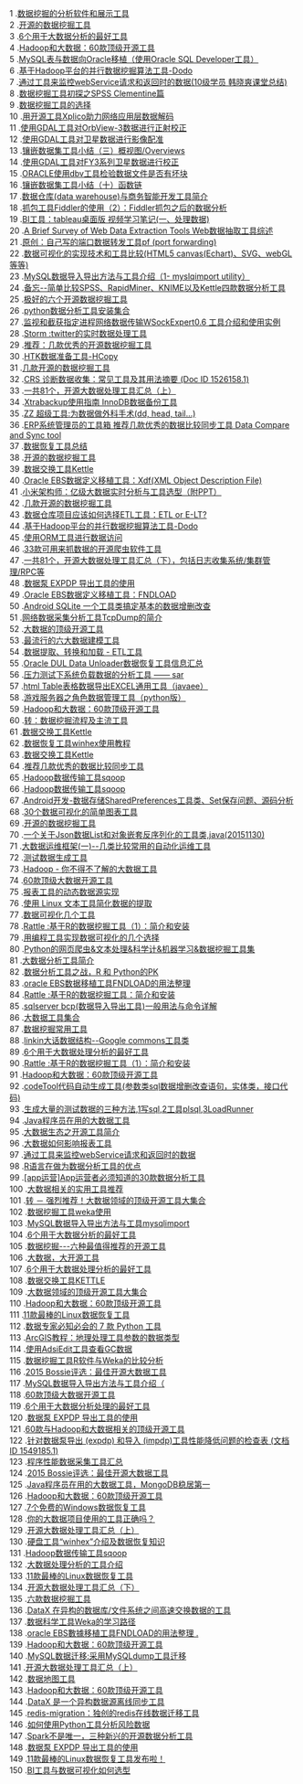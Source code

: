 1 .[数据挖掘的分析软件和展示工具](http://blog.csdn.net/lejuo/article/details/7517868?locationNum=14&fps=1)  
2 .[开源的数据挖掘工具](http://blog.csdn.net/sunboy_2050/article/details/13288113?locationNum=11&fps=1)  
3 .[6个用于大数据分析的最好工具](http://blog.csdn.net/hguisu/article/details/9210385?locationNum=7&fps=1)  
4 .[Hadoop和大数据：60款顶级开源工具](http://blog.csdn.net/shuimanting520/article/details/51392037?locationNum=7&fps=1)  
5 .[MySQL表与数据向Oracle移植（使用Oracle SQL Developer工具）](http://blog.csdn.net/u012814041/article/details/17530141?locationNum=13&fps=1)  
6 .[基于Hadoop平台的并行数据挖掘算法工具-Dodo](http://blog.csdn.net/azhao_dn/article/details/7619873?locationNum=4&fps=1)  
7 .[通过工具来监控webService请求和返回时的数据(10级学员 韩晓爽课堂总结)](http://blog.csdn.net/redarmy_chen/article/details/7506276?locationNum=5&fps=1)  
8 .[数据挖掘工具初探之SPSS Clementine篇](http://blog.csdn.net/l21871035/article/details/4708186?locationNum=4&fps=1)  
9 .[数据挖掘工具的选择](http://blog.csdn.net/redvalley/article/details/593233?locationNum=1&fps=1)  
10 .[用开源工具Xplico助力网络应用层数据解码](http://blog.csdn.net/lcgweb/article/details/51774427?locationNum=3&fps=1)  
11 .[使用GDAL工具对OrbView-3数据进行正射校正](http://blog.csdn.net/liminlu0314/article/details/8193362?locationNum=2&fps=1)  
12 .[使用GDAL工具对卫星数据进行影像配准](http://blog.csdn.net/liminlu0314/article/details/8272307?locationNum=1&fps=1)  
13 .[镶嵌数据集工具小结（三）概视图/Overviews](http://blog.csdn.net/kikitaMoon/article/details/40187169?locationNum=8&fps=1)  
14 .[使用GDAL工具对FY3系列卫星数据进行校正](http://blog.csdn.net/liminlu0314/article/details/9181959?locationNum=5&fps=1)  
15 .[ORACLE使用dbv工具检验数据文件是否有坏块](http://blog.csdn.net/tangrobin/article/details/7308406?locationNum=6&fps=1)  
16 .[镶嵌数据集工具小结（十）函数链](http://blog.csdn.net/kikitaMoon/article/details/41673535?locationNum=6&fps=1)  
17 .[数据仓库(data warehouse)与商务智能开发工具简介](http://blog.csdn.net/mack415858775/article/details/11816379?locationNum=9&fps=1)  
18 .[抓包工具Fiddler的使用（2）：Fiddler抓包之后的数据分析](http://blog.csdn.net/quiet_girl/article/details/50579570?locationNum=11&fps=1)  
19 .[BI工具：tableau桌面版 视频学习笔记(一、处理数据)](http://blog.csdn.net/chi4419424/article/details/22042739?locationNum=14&fps=1)  
20 .[A Brief Survey of Web Data Extraction Tools  	Web数据抽取工具综述](http://blog.csdn.net/scottxp/article/details/4487876?locationNum=1&fps=1)  
21 .[原创：自己写的端口数据转发工具pf (port forwarding)](http://blog.csdn.net/qianlongwydh/article/details/5191376?locationNum=15&fps=1)  
22 .[数据可视化的实现技术和工具比较(HTML5 canvas(Echart)、SVG、webGL等等)](http://blog.csdn.net/oLevin/article/details/51296470?locationNum=2&fps=1)  
23 .[MySQL数据导入导出方法与工具介绍（1- myslqimport utility）](http://blog.csdn.net/davidullua/article/details/21980?locationNum=3&fps=1)  
24 .[备忘--简单比较SPSS、RapidMiner、KNIME以及Kettle四款数据分析工具](http://blog.csdn.net/colorknight/article/details/9718603?locationNum=11&fps=1)  
25 .[极好的六个开源数据挖掘工具](http://blog.csdn.net/Aylee_Liu/article/details/40043521?locationNum=15&fps=1)  
26 .[python数据分析工具安装集合](http://blog.csdn.net/dream_an/article/details/51944526?locationNum=10&fps=1)  
27 .[监视和截获指定进程网络数据传输WSockExpert0.6 工具介绍和使用实例](http://blog.csdn.net/wuhualong1314/article/details/7797051?locationNum=7&fps=1)  
28 .[Storm :twitter的实时数据处理工具](http://blog.csdn.net/wangsheng8888/article/details/6792960?locationNum=5&fps=1)  
29 .[推荐：几款优秀的开源数据挖掘工具](http://blog.csdn.net/u012027907/article/details/16798089?locationNum=15&fps=1)  
30 .[HTK数据准备工具-HCopy](http://blog.csdn.net/zhuanshenweiliu/article/details/42486643?locationNum=14&fps=1)  
31 .[几款开源的数据挖掘工具](http://blog.csdn.net/Real_Myth/article/details/47660593?locationNum=12&fps=1)  
32 .[CRS 诊断数据收集：常见工具及其用法摘要 (Doc ID 1526158.1)](http://blog.csdn.net/wangqingxun/article/details/18177543?locationNum=5&fps=1)  
33 .[一共81个，开源大数据处理工具汇总（上）](http://blog.csdn.net/luobailian/article/details/50412217?locationNum=12&fps=1)  
34 .[Xtrabackup使用指南 InnoDB数据备份工具](http://blog.csdn.net/nightelve/article/details/17397245?locationNum=3&fps=1)  
35 .[ZZ 超级工具:为数据做外科手术(dd, head, tail...)](http://blog.csdn.net/zqy2000zqy/article/details/1154621?locationNum=4&fps=1)  
36 .[ERP系统管理员的工具箱 推荐几款优秀的数据比较同步工具 Data Compare and Sync tool](http://blog.csdn.net/ning109314/article/details/7298195?locationNum=14&fps=1)  
37 .[数据恢复工具总结](http://blog.csdn.net/ghoulvspol/article/details/6128973?locationNum=10&fps=1)  
38 .[开源的数据挖掘工具](http://blog.csdn.net/chenglechao/article/details/17187765?locationNum=15&fps=1)  
39 .[数据交换工具Kettle](http://blog.csdn.net/yujin753/article/details/41786291?locationNum=15&fps=1)  
40 .[Oracle EBS数据定义移植工具：Xdf(XML Object Description File)](http://blog.csdn.net/changyanmanman/article/details/13015849?locationNum=15&fps=1)  
41 .[小米架构师：亿级大数据实时分析与工具选型（附PPT）](http://blog.csdn.net/bluejoe2000/article/details/52077809?locationNum=5&fps=1)  
42 .[几款开源的数据挖掘工具](http://blog.csdn.net/u010140338/article/details/17454085?locationNum=14&fps=1)  
43 .[数据仓库项目应该如何选择ETL工具：ETL or E-LT?](http://blog.csdn.net/outget1/article/details/4574903?locationNum=2&fps=1)  
44 .[基于Hadoop平台的并行数据挖掘算法工具-Dodo](http://blog.csdn.net/shuhuai007/article/details/8229470?locationNum=13&fps=1)  
45 .[使用ORM工具进行数据访问](http://blog.csdn.net/shaier/article/details/2624219?locationNum=9&fps=1)  
46 .[33款可用来抓数据的开源爬虫软件工具](http://blog.csdn.net/c1782746138/article/details/49866717?locationNum=4&fps=1)  
47 .[一共81个，开源大数据处理工具汇总（下），包括日志收集系统/集群管理/RPC等](http://blog.csdn.net/onlyForCloud/article/details/50070987?locationNum=14&fps=1)  
48 .[数据泵 EXPDP 导出工具的使用](http://blog.csdn.net/launch_225/article/details/7355764?locationNum=12&fps=1)  
49 .[Oracle EBS数据定义移植工具：FNDLOAD](http://blog.csdn.net/luyushuang/article/details/5964937?locationNum=10&fps=1)  
50 .[Android SQLite 一个工具类搞定基本的数据增删改查](http://blog.csdn.net/syypyx/article/details/43303937?locationNum=4&fps=1)  
51 .[网络数据采集分析工具TcpDump的简介](http://blog.csdn.net/harbor1981/article/details/1358749?locationNum=9&fps=1)  
52 .[大数据的顶级开源工具](http://blog.csdn.net/fanyun_01/article/details/50903092?locationNum=2&fps=1)  
53 .[最流行的六大数据建模工具](http://blog.csdn.net/zhushuhai331/article/details/50540723?locationNum=9&fps=1)  
54 .[数据提取、转换和加载 - ETL工具](http://blog.csdn.net/ejinxian/article/details/51554131?locationNum=6&fps=1)  
55 .[Oracle DUL Data Unloader数据恢复工具信息汇总](http://blog.csdn.net/liu_maclean/article/details/52442557?locationNum=4&fps=1)  
56 .[压力测试下系统负载数据的分析工具 —— sar](http://blog.csdn.net/superxgl/article/details/6200861?locationNum=3&fps=1)  
57 .[html Table表格数据导出EXCEL通用工具（javaee）](http://blog.csdn.net/yinghuabmf/article/details/49586247?locationNum=15&fps=1)  
58 .[游戏服务器之角色数据管理工具（python版）](http://blog.csdn.net/jiayichendddd/article/details/18965351?locationNum=8&fps=1)  
59 .[Hadoop和大数据：60款顶级开源工具](http://blog.csdn.net/u013250327/article/details/51423658?locationNum=6&fps=1)  
60 .[转：数据挖掘流程及主流工具](http://blog.csdn.net/yuanqingyu0123/article/details/7997237?locationNum=9&fps=1)  
61 .[数据交换工具Kettle](http://blog.csdn.net/libing13810124573/article/details/21319965?locationNum=5&fps=1)  
62 .[数据恢复工具winhex使用教程](http://blog.csdn.net/fengyie007/article/details/17617901?locationNum=13&fps=1)  
63 .[数据交换工具Kettle](http://blog.csdn.net/laijavatoo/article/details/7427462?locationNum=10&fps=1)  
64 .[推荐几款优秀的数据比较同步工具](http://blog.csdn.net/cqkxzyi/article/details/7496086?locationNum=13&fps=1)  
65 .[Hadoop数据传输工具sqoop](http://blog.csdn.net/whb123andy/article/details/17024095?locationNum=8&fps=1)  
66 .[Hadoop数据传输工具sqoop](http://blog.csdn.net/stefshawn/article/details/16338199?locationNum=11&fps=1)  
67 .[Android开发-数据存储SharedPreferences工具类、Set保存问题、源码分析](http://blog.csdn.net/Card361401376/article/details/51464875?locationNum=9&fps=1)  
68 .[30个数据可视化的简单图表工具](http://blog.csdn.net/BTfan123/article/details/30228159?locationNum=12&fps=1)  
69 .[开源的数据挖掘工具](http://blog.csdn.net/ds1121/article/details/39251865?locationNum=13&fps=1)  
70 .[一个关于Json数据List和对象嵌套反序列化的工具类,java(20151130)](http://blog.csdn.net/huitoukest/article/details/50071867?locationNum=11&fps=1)  
71 .[大数据运维框架(一)--几类比较常用的自动化运维工具](http://blog.csdn.net/lilyjoke/article/details/51814513?locationNum=8&fps=1)  
72 .[测试数据生成工具](http://blog.csdn.net/Loadrunn/article/details/51316227?locationNum=1&fps=1)  
73 .[Hadoop - 你不得不了解的大数据工具](http://blog.csdn.net/sgs1018/article/details/9232407?locationNum=6&fps=1)  
74 .[60款顶级大数据开源工具](http://blog.csdn.net/tianlianchao1982/article/details/51227023?locationNum=11&fps=1)  
75 .[报表工具的动态数据源实现](http://blog.csdn.net/u012388497/article/details/46558339?locationNum=8&fps=1)  
76 .[使用 Linux 文本工具简化数据的提取](http://blog.csdn.net/oathevil/article/details/5932462?locationNum=10&fps=1)  
77 .[数据可视化几个工具](http://blog.csdn.net/lilanfeng1991/article/details/8943068?locationNum=7&fps=1)  
78 .[Rattle :基于R的数据挖掘工具（1）：简介和安装](http://blog.csdn.net/dingji_ping/article/details/41321707?locationNum=8&fps=1)  
79 .[用编程工具实现数据可视化的几个选择](http://blog.csdn.net/blacklee123/article/details/21559025?locationNum=7&fps=1)  
80 .[Python的网页爬虫&文本处理&科学计&机器学习&数据挖掘工具集](http://blog.csdn.net/sjtucong/article/details/38516499?locationNum=7&fps=1)  
81 .[大数据分析工具简介](http://blog.csdn.net/u012690204/article/details/41850217?locationNum=7&fps=1)  
82 .[数据分析工具之战，R 和 Python的PK](http://blog.csdn.net/infovisthinker/article/details/49757857?locationNum=12&fps=1)  
83 .[oracle EBS数据移植工具FNDLOAD的用法整理](http://blog.csdn.net/kingaming/article/details/17399809?locationNum=5&fps=1)  
84 .[Rattle :基于R的数据挖掘工具：简介和安装](http://blog.csdn.net/u010022051/article/details/47660663?locationNum=5&fps=1)  
85 .[sqlserver bcp(数据导入导出工具)一般用法与命令详解](http://blog.csdn.net/dbagaoshou/article/details/39343099?locationNum=9&fps=1)  
86 .[大数据工具集合](http://blog.csdn.net/loganyang123/article/details/23836485?locationNum=5&fps=1)  
87 .[数据挖掘常用工具](http://blog.csdn.net/yanghongche/article/details/52057801?locationNum=1&fps=1)  
88 .[linkin大话数据结构--Google commons工具类](http://blog.csdn.net/u011794238/article/details/41484503?locationNum=6&fps=1)  
89 .[6个用于大数据处理分析的最好工具](http://blog.csdn.net/linuxchyu/article/details/24125709?locationNum=1&fps=1)  
90 .[Rattle :基于R的数据挖掘工具（1）：简介和安装](http://blog.csdn.net/dingji_ping/article/details/41321847?locationNum=9&fps=1)  
91 .[Hadoop和大数据：60款顶级开源工具](http://blog.csdn.net/holandstone/article/details/49817531?locationNum=2&fps=1)  
92 .[codeTool代码自动生成工具(参数类sql数据增删改查语句，实体类，接口代码)](http://blog.csdn.net/shw3588/article/details/12439067?locationNum=12&fps=1)  
93 .[生成大量的测试数据的三种方法,1写sql,2工具plsql,3LoadRunner](http://blog.csdn.net/xuerong13/article/details/6974033?locationNum=14&fps=1)  
94 .[Java程序员在用的大数据工具](http://blog.csdn.net/u010739551/article/details/50604987?locationNum=12&fps=1)  
95 .[大数据生态之开源工具简介](http://blog.csdn.net/bagba/article/details/51694133?locationNum=3&fps=1)  
96 .[大数据如何影响报表工具](http://blog.csdn.net/bighead1026/article/details/20524461?locationNum=9&fps=1)  
97 .[通过工具来监控webService请求和返回时的数据](http://blog.csdn.net/liuyinghui523/article/details/48292447?locationNum=8&fps=1)  
98 .[R语言在做为数据分析工具的优点](http://blog.csdn.net/LittleYearYear/article/details/39940499?locationNum=7&fps=1)  
99 .[[app运营]App运营者必须知道的30款数据分析工具](http://blog.csdn.net/bossbusy/article/details/43706185?locationNum=7&fps=1)  
100 .[大数据相关的实用工具推荐](http://blog.csdn.net/u012798135/article/details/38061961?locationNum=13&fps=1)  
101 .[转 － 强烈推荐！大数据领域的顶级开源工具大集合](http://blog.csdn.net/supermig/article/details/23851983?locationNum=13&fps=1)  
102 .[数据挖掘工具weka使用](http://blog.csdn.net/caolaosanahnu/article/details/38277877?locationNum=2&fps=1)  
103 .[MySQL数据导入导出方法与工具mysqlimport](http://blog.csdn.net/Aquester/article/details/23339767?locationNum=11&fps=1)  
104 .[6个用于大数据分析的最好工具](http://blog.csdn.net/fanyun_01/article/details/50904296?locationNum=13&fps=1)  
105 .[数据挖掘---六种最值得推荐的开源工具](http://blog.csdn.net/yllx95/article/details/39992853?locationNum=3&fps=1)  
106 .[大数据，大开源工具](http://blog.csdn.net/neubuffer/article/details/16900985?locationNum=10&fps=1)  
107 .[6个用于大数据处理分析的最好工具](http://blog.csdn.net/loganyang123/article/details/23850449?locationNum=2&fps=1)  
108 .[数据交换工具KETTLE](http://blog.csdn.net/zhaoxinglin123/article/details/37600021?locationNum=6&fps=1)  
109 .[大数据领域的顶级开源工具大集合](http://blog.csdn.net/fyqmegan/article/details/26572643?locationNum=14&fps=1)  
110 .[Hadoop和大数据：60款顶级开源工具](http://blog.csdn.net/nysyxxg/article/details/47402793?locationNum=12&fps=1)  
111 .[11款最棒的Linux数据恢复工具](http://blog.csdn.net/macrohasdefined/article/details/46423195?locationNum=4&fps=1)  
112 .[数据专家必知必会的 7 款 Python 工具](http://blog.csdn.net/q454684431/article/details/47295219?locationNum=14&fps=1)  
113 .[ArcGIS教程：地理处理工具参数的数据类型](http://blog.csdn.net/u010687924/article/details/37561409?locationNum=12&fps=1)  
114 .[使用AdsiEdit工具查看GC数据](http://blog.csdn.net/SuperITPro/article/details/8097489?locationNum=3&fps=1)  
115 .[数据挖掘工具R软件与Weka的比较分析](http://blog.csdn.net/jdbc/article/details/44960411?locationNum=7&fps=1)  
116 .[2015 Bossie评选：最佳开源大数据工具](http://blog.csdn.net/haydenwang8287/article/details/49334757?locationNum=1&fps=1)  
117 .[MySQL数据导入导出方法与工具介绍（](http://blog.csdn.net/wmh4242424cs/article/details/1795938?locationNum=2&fps=1)  
118 .[60款顶级大数据开源工具](http://blog.csdn.net/iamonlyme/article/details/53063971?locationNum=8&fps=1)  
119 .[6个用于大数据分析处理的最好工具](http://blog.csdn.net/chenjunji123456/article/details/52815336?locationNum=15&fps=1)  
120 .[数据泵 EXPDP 导出工具的使用](http://blog.csdn.net/e_wsq/article/details/7246458?locationNum=2&fps=1)  
121 .[60款与Hadoop和大数据相关的顶级开源工具](http://blog.csdn.net/mydriverc2/article/details/50163403?locationNum=11&fps=1)  
122 .[针对数据泵导出 (expdp) 和导入 (impdp)工具性能降低问题的检查表 (文档 ID 1549185.1)](http://blog.csdn.net/xxjj2003/article/details/50805727?locationNum=9&fps=1)  
123 .[程序性能数据采集工具汇总](http://blog.csdn.net/shenshanmiaoke/article/details/52183198?locationNum=4&fps=1)  
124 .[2015 Bossie评选：最佳开源大数据工具](http://blog.csdn.net/whywhom/article/details/49496257?locationNum=4&fps=1)  
125 .[Java程序员在用的大数据工具，MongoDB稳居第一](http://blog.csdn.net/haydenwang8287/article/details/50611823?locationNum=12&fps=1)  
126 .[Hadoop和大数据：60款顶级开源工具](http://blog.csdn.net/doitmyway/article/details/52597302?locationNum=11&fps=1)  
127 .[7个免费的Windows数据恢复工具](http://blog.csdn.net/zi_wu_xian/article/details/49508605?locationNum=3&fps=1)  
128 .[你的大数据项目使用的工具正确吗？](http://blog.csdn.net/lionzl/article/details/51067520?locationNum=14&fps=1)  
129 .[开源大数据处理工具汇总（上）](http://blog.csdn.net/questiontoomuch/article/details/49278303?locationNum=13&fps=1)  
130 .[硬盘工具“winhex”介绍及数据恢复知识](http://blog.csdn.net/guoyi987/article/details/6149726?locationNum=6&fps=1)  
131 .[Hadoop数据传输工具sqoop](http://blog.csdn.net/zhousenshan/article/details/50718675?locationNum=15&fps=1)  
132 .[大数据处理分析的工具介绍](http://blog.csdn.net/mm_bit/article/details/47000993?locationNum=6&fps=1)  
133 .[11款最棒的Linux数据恢复工具](http://blog.csdn.net/zhongyi_yang/article/details/46122155?locationNum=6&fps=1)  
134 .[开源大数据处理工具汇总（下）](http://blog.csdn.net/questiontoomuch/article/details/49278349?locationNum=2&fps=1)  
135 .[六款数据挖掘工具](http://blog.csdn.net/qq_16103331/article/details/51374546?locationNum=4&fps=1)  
136 .[DataX 在异构的数据库/文件系统之间高速交换数据的工具](http://blog.csdn.net/xj626852095/article/details/51377865?locationNum=11&fps=1)  
137 .[数据科学工具Weka的学习路径](http://blog.csdn.net/qq_27689709/article/details/51788494?locationNum=10&fps=1)  
138 .[oracle EBS數據移植工具FNDLOAD的用法整理 .](http://blog.csdn.net/zhanzhib/article/details/52152498?locationNum=1&fps=1)  
139 .[Hadoop和大数据：60款顶级开源工具](http://blog.csdn.net/chenjunji123456/article/details/53063957?locationNum=5&fps=1)  
140 .[MySQL数据迁移:采用MySQLdump工具迁移](http://blog.csdn.net/maorenqi101/article/details/48021949?locationNum=3&fps=1)  
141 .[开源大数据处理工具汇总（上）](http://blog.csdn.net/zengwk/article/details/51830164?locationNum=10&fps=1)  
142 .[数据地图工具](http://blog.csdn.net/hayaqi0504/article/details/53152639?locationNum=13&fps=1)  
143 .[Hadoop和大数据：60款顶级开源工具](http://blog.csdn.net/aglne/article/details/51435204?locationNum=8&fps=1)  
144 .[DataX 是一个异构数据源离线同步工具](http://blog.csdn.net/gnicky/article/details/53838306?locationNum=1&fps=1)  
145 .[redis-migration：独创的redis在线数据迁移工具](http://blog.csdn.net/wh211212/article/details/53018122?locationNum=10&fps=1)  
146 .[如何使用Python工具分析风险数据](http://blog.csdn.net/bigsec/article/details/53234613?locationNum=3&fps=1)  
147 .[Spark不是唯一，三种新兴的开源数据分析工具](http://blog.csdn.net/u014743697/article/details/52910808?locationNum=10&fps=1)  
148 .[数据泵 EXPDP 导出工具的使用](http://blog.csdn.net/u010820135/article/details/53125594?locationNum=15&fps=1)  
149 .[11款最棒的Linux数据恢复工具发布啦！](http://blog.csdn.net/looper66/article/details/54233311?locationNum=1&fps=1)  
150 .[BI工具与数据可视化如何选型](http://blog.csdn.net/cherrybabycat/article/details/54343333?locationNum=8&fps=1)  
